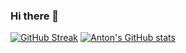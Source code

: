 ### Hi there 👋

[![GitHub Streak](https://streak-stats.demolab.com?user=akarpenko83&theme=dark&hide_border=true&date_format=j%20M%5B%20Y%5D&mode=weekly)](https://git.io/streak-stats)
[![Anton's GitHub stats](https://github-readme-stats.vercel.app/api?username=akarpenko83)](https://github.com/anuraghazra/github-readme-stats)
